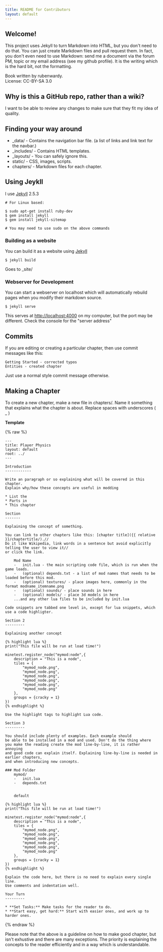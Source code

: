 ```yaml
---
title: README for Contributors
layout: default
---
```


## Welcome!

This project uses Jekyll to turn Markdown into HTML, but you don't need to
do that. You can just create Markdown files and pull request them. In fact,
you don't even need to use Markdown: send me a document via the forum PM, topic
or my email address (see my github profile).
It is the writing which is the hard bit, not the formatting.

Book written by rubenwardy.  
License: CC-BY-SA 3.0

## Why is this a GitHub repo, rather than a wiki?

I want to be able to review any changes to make sure that they
fit my idea of quality.

## Finding your way around

* _data/ - Contains the navigation bar file.
          (a list of links and link text for the navbar.)
* _includes/ - Contains HTML templates.
* _layouts/ - You can safely ignore this.
* static/ - CSS, images, scripts.
* chapters/ - Markdown files for each chapter.

## Using Jeykll

I use [Jekyll](http://jekyllrb.com/) 2.5.3

	# For Linux based:

	$ sudo apt-get install ruby-dev
	$ gem install jekyll
	$ gem install jekyll-sitemap

	# You may need to use sudo on the above commands

### Building as a website

You can build it as a website using [Jekyll](http://jekyllrb.com/)

	$ jekyll build

Goes to _site/

### Webserver for Development

You can start a webserver on localhost which will automatically
rebuild pages when you modify their markdown source.

	$ jekyll serve


This serves at <http://localhost:4000> on my computer, but the port
may be different. Check the console for the "server address"

## Commits

If you are editing or creating a particular chapter, then use commit messages like this:

```
Getting Started - corrected typos
Entities - created chapter
```

Just use a normal style commit message otherwise.

## Making a Chapter

To create a new chapter, make a new file in chapters/.
Name it something that explains what the chapter is about.
Replace spaces with underscores ( _ )

**Template**

{% raw %}

	---
	title: Player Physics
	layout: default
	root: ../
	---

	Introduction
	------------

	Write an paragraph or so explaining what will be covered in this chapter.
	Explain why/how these concepts are useful in modding

	* List the
	* Parts in
	* This chapter

	Section
	-------

	Explaining the concept of something.

	You can link to other chapters like this: [chapter title]({{ relative }}/chaptertitle/).//
	Do it like Wikipedia, link words in a sentence but avoid explicitly telling the user to view it//
	or click the link.

		Mod Name
		-	init.lua - the main scripting code file, which is run when the game loads.
		-	(optional) depends.txt - a list of mod names that needs to be loaded before this mod.
		-	(optional) textures/ - place images here, commonly in the format modname_itemname.png
		-	(optional) sounds/ - place sounds in here
		-	(optional) models/ - place 3d models in here
		...and any other lua files to be included by init.lua

	Code snippets are tabbed one level in, except for lua snippets, which use a code highligter.

	Section 2
	---------

	Explaining another concept

	{% highlight lua %}
	print("This file will be run at load time!")

	minetest.register_node("mymod:node",{
		description = "This is a node",
		tiles = {
			"mymod_node.png",
			"mymod_node.png",
			"mymod_node.png",
			"mymod_node.png",
			"mymod_node.png",
			"mymod_node.png"
		},
		groups = {cracky = 1}
	})
	{% endhighlight %}

	Use the highlight tags to highlight Lua code.

	Section 3
	---------

	You should include plenty of examples. Each example should
	be able to be installed in a mod and used. Don't do the thing where
	you make the reading create the mod line-by-line, it is rather annoying
	and good code can explain itself. Explaining line-by-line is needed in earlier chapters,
	and when introducing new concepts.

	### Mod Folder
		mymod/
		-	init.lua
		-	depends.txt


		default

	{% highlight lua %}
	print("This file will be run at load time!")

	minetest.register_node("mymod:node",{
		description = "This is a node",
		tiles = {
			"mymod_node.png",
			"mymod_node.png",
			"mymod_node.png",
			"mymod_node.png",
			"mymod_node.png",
			"mymod_node.png"
		},
		groups = {cracky = 1}
	})
	{% endhighlight %}

	Explain the code here, but there is no need to explain every single line.
	Use comments and indentation well.

	Your Turn
	---------

	* **Set Tasks:** Make tasks for the reader to do.
	* **Start easy, get hard:** Start with easier ones, and work up to harder ones.

{% endraw %}

Please note that the above is a guideline on how to make good chapter, but isn't
exhustive and there are many exceptions. The priority is explaining the concepts
to the reader efficiently and in a way which is understandable.
